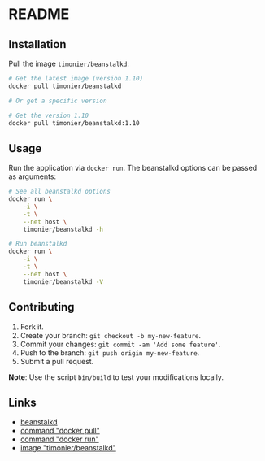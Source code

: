 # README

## Installation

Pull the image `timonier/beanstalkd`:

```sh
# Get the latest image (version 1.10)
docker pull timonier/beanstalkd

# Or get a specific version

# Get the version 1.10
docker pull timonier/beanstalkd:1.10
```

## Usage

Run the application via `docker run`. The beanstalkd options can be passed as arguments:

```sh
# See all beanstalkd options
docker run \
    -i \
    -t \
    --net host \
    timonier/beanstalkd -h

# Run beanstalkd
docker run \
    -i \
    -t \
    --net host \
    timonier/beanstalkd -V
```

## Contributing

1. Fork it.
2. Create your branch: `git checkout -b my-new-feature`.
3. Commit your changes: `git commit -am 'Add some feature'`.
4. Push to the branch: `git push origin my-new-feature`.
5. Submit a pull request.

__Note__: Use the script `bin/build` to test your modifications locally.

## Links

* [beanstalkd](https://github.com/kr/beanstalkd)
* [command "docker pull"](https://docs.docker.com/reference/commandline/pull/)
* [command "docker run"](https://docs.docker.com/reference/run/)
* [image "timonier/beanstalkd"](https://hub.docker.com/r/timonier/beanstalkd/)
